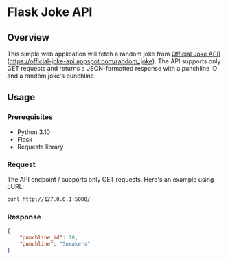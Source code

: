 # Flask Joke API

## Overview

This simple web application will fetch a random joke from [Official Joke API](https://official-joke-api.appspot.com/)](https://official-joke-api.appspot.com/random_joke). 
The API supports only GET requests and returns a JSON-formatted response with a punchline ID and a random joke's punchline.

## Usage

### Prerequisites

- Python 3.10
- Flask
- Requests library

### Request
The API endpoint / supports only GET requests. Here's an example using cURL:

```bash
curl http://127.0.0.1:5000/
```

### Response
```JSON
{
    "punchline_id": 10,
    "punchline": "Sneakers"
}
```
